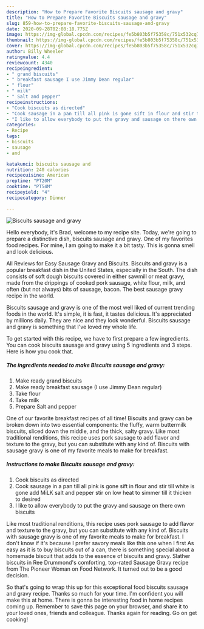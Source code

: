 ```yaml
---
description: "How to Prepare Favorite Biscuits sausage and gravy"
title: "How to Prepare Favorite Biscuits sausage and gravy"
slug: 859-how-to-prepare-favorite-biscuits-sausage-and-gravy
date: 2020-09-28T02:08:18.775Z
image: https://img-global.cpcdn.com/recipes/fe5b803b5f75358c/751x532cq70/biscuits-sausage-and-gravy-recipe-main-photo.jpg
thumbnail: https://img-global.cpcdn.com/recipes/fe5b803b5f75358c/751x532cq70/biscuits-sausage-and-gravy-recipe-main-photo.jpg
cover: https://img-global.cpcdn.com/recipes/fe5b803b5f75358c/751x532cq70/biscuits-sausage-and-gravy-recipe-main-photo.jpg
author: Billy Wheeler
ratingvalue: 4.4
reviewcount: 4340
recipeingredient:
- " grand biscuits"
- " breakfast sausage I use Jimmy Dean regular"
- " flour"
- " milk"
- " Salt and pepper"
recipeinstructions:
- "Cook biscuits as directed"
- "Cook sausage in a pan till all pink is gone sift in flour and stir till white is gone add MiLK salt and pepper stir on low heat to simmer till it thicken to desired"
- "I like to allow everybody to put the gravy and sausage on there own biscuits"
categories:
- Recipe
tags:
- biscuits
- sausage
- and

katakunci: biscuits sausage and 
nutrition: 240 calories
recipecuisine: American
preptime: "PT20M"
cooktime: "PT54M"
recipeyield: "4"
recipecategory: Dinner

---
```



![Biscuits sausage and gravy](https://img-global.cpcdn.com/recipes/fe5b803b5f75358c/751x532cq70/biscuits-sausage-and-gravy-recipe-main-photo.jpg)

Hello everybody, it's Brad, welcome to my recipe site. Today, we're going to prepare a distinctive dish, biscuits sausage and gravy. One of my favorites food recipes. For mine, I am going to make it a bit tasty. This is gonna smell and look delicious.

All Reviews for Easy Sausage Gravy and Biscuits. Biscuits and gravy is a popular breakfast dish in the United States, especially in the South. The dish consists of soft dough biscuits covered in either sawmill or meat gravy, made from the drippings of cooked pork sausage, white flour, milk, and often (but not always) bits of sausage, bacon. The best sausage gravy recipe in the world.

Biscuits sausage and gravy is one of the most well liked of current trending foods in the world. It's simple, it is fast, it tastes delicious. It's appreciated by millions daily. They are nice and they look wonderful. Biscuits sausage and gravy is something that I've loved my whole life.


To get started with this recipe, we have to first prepare a few ingredients. You can cook biscuits sausage and gravy using 5 ingredients and 3 steps. Here is how you cook that.

<!--inarticleads1-->

##### The ingredients needed to make Biscuits sausage and gravy:

1. Make ready  grand biscuits
1. Make ready  breakfast sausage (I use Jimmy Dean regular)
1. Take  flour
1. Take  milk
1. Prepare  Salt and pepper


One of our favorite breakfast recipes of all time! Biscuits and gravy can be broken down into two essential components: the fluffy, warm buttermilk biscuits, sliced down the middle, and the thick, salty gravy. Like most traditional renditions, this recipe uses pork sausage to add flavor and texture to the gravy, but you can substitute with any kind of. Biscuits with sausage gravy is one of my favorite meals to make for breakfast. 

<!--inarticleads2-->

##### Instructions to make Biscuits sausage and gravy:

1. Cook biscuits as directed
1. Cook sausage in a pan till all pink is gone sift in flour and stir till white is gone add MiLK salt and pepper stir on low heat to simmer till it thicken to desired
1. I like to allow everybody to put the gravy and sausage on there own biscuits


Like most traditional renditions, this recipe uses pork sausage to add flavor and texture to the gravy, but you can substitute with any kind of. Biscuits with sausage gravy is one of my favorite meals to make for breakfast. I don&#39;t know if it&#39;s because I prefer savory meals like this one when I first As easy as it is to buy biscuits out of a can, there is something special about a homemade biscuit that adds to the essence of biscuits and gravy. Slather biscuits in Ree Drummond&#39;s comforting, top-rated Sausage Gravy recipe from The Pioneer Woman on Food Network. It turned out to be a good decision. 

So that's going to wrap this up for this exceptional food biscuits sausage and gravy recipe. Thanks so much for your time. I'm confident you will make this at home. There is gonna be interesting food in home recipes coming up. Remember to save this page on your browser, and share it to your loved ones, friends and colleague. Thanks again for reading. Go on get cooking!
